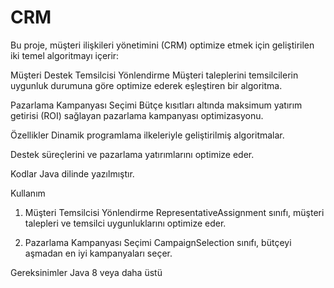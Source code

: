 # CRM
Bu proje, müşteri ilişkileri yönetimini (CRM) optimize etmek için geliştirilen iki temel algoritmayı içerir:

Müşteri Destek Temsilcisi Yönlendirme Müşteri taleplerini temsilcilerin uygunluk durumuna göre optimize ederek eşleştiren bir algoritma.

Pazarlama Kampanyası Seçimi Bütçe kısıtları altında maksimum yatırım getirisi (ROI) sağlayan pazarlama kampanyası optimizasyonu.

Özellikler
Dinamik programlama ilkeleriyle geliştirilmiş algoritmalar.

Destek süreçlerini ve pazarlama yatırımlarını optimize eder.

Kodlar Java dilinde yazılmıştır.

Kullanım
1. Müşteri Temsilcisi Yönlendirme RepresentativeAssignment sınıfı, müşteri talepleri ve temsilci uygunluklarını optimize eder.

2. Pazarlama Kampanyası Seçimi CampaignSelection sınıfı, bütçeyi aşmadan en iyi kampanyaları seçer.

 Gereksinimler
Java 8 veya daha üstü
